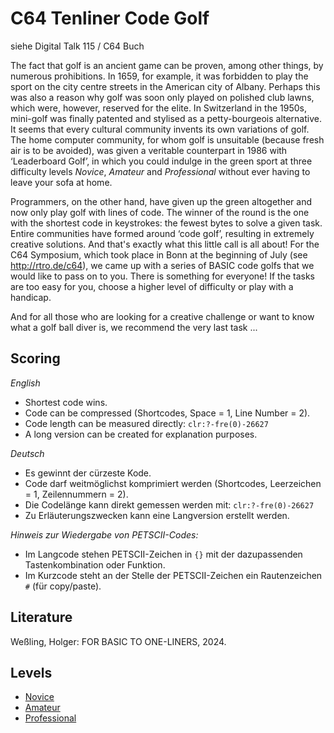 # C64 Tenliner Code Golf

siehe Digital Talk 115 / C64 Buch

The fact that golf is an ancient game can be proven, among other things, by numerous prohibitions. In 1659, for example, it was forbidden to play the sport on the city centre streets in the American city of Albany. Perhaps this was also a reason why golf was soon only played on polished club lawns, which were, however, reserved for the elite. In Switzerland in the 1950s, mini-golf was finally patented and stylised as a petty-bourgeois alternative. It seems that every cultural community invents its own variations of golf.
The home computer community, for whom golf is unsuitable (because fresh air is to be avoided), was given a veritable counterpart in 1986 with ‘Leaderboard Golf’, in which you could indulge in the green sport at three difficulty levels *Novice*, *Amateur* and *Professional* without ever having to leave your sofa at home.

Programmers, on the other hand, have given up the green altogether and now only play golf with lines of code. The winner of the round is the one with the shortest code in keystrokes: the fewest bytes to solve a given task. Entire communities have formed around ‘code golf’, resulting in extremely creative solutions. And that's exactly what this little call is all about! For the C64 Symposium, which took place in Bonn at the beginning of July (see http://rtro.de/c64),  we came up with a series of BASIC code golfs that we would like to pass on to you. There is something for everyone! If the tasks are too easy for you, choose a higher level of difficulty or play with a handicap.

And for all those who are looking for a creative challenge or want to know what a golf ball diver is, we recommend the very last task ...

## Scoring

*English*
- Shortest code wins.
- Code can be compressed (Shortcodes, Space = 1, Line Number = 2).
- Code length can be measured directly: `clr:?-fre(0)-26627`
- A long version can be created for explanation purposes.

*Deutsch*
- Es gewinnt der cürzeste Kode.
- Code darf weitmöglichst komprimiert werden (Shortcodes, Leerzeichen = 1, Zeilennummern = 2).
- Die Codelänge kann direkt gemessen werden mit: `clr:?-fre(0)-26627`
- Zu Erläuterungszwecken kann eine Langversion erstellt werden.

*Hinweis zur Wiedergabe von PETSCII-Codes:*
* Im Langcode stehen PETSCII-Zeichen in `{}` mit der dazupassenden Tastenkombination oder Funktion.
* Im Kurzcode steht an der Stelle der PETSCII-Zeichen ein Rautenzeichen `#` (für copy/paste).

## Literature

Weßling, Holger: FOR BASIC TO ONE-LINERS, 2024.

## Levels

* [Novice](novice.md)
* [Amateur](amateur.md)
* [Professional](professional.md)
